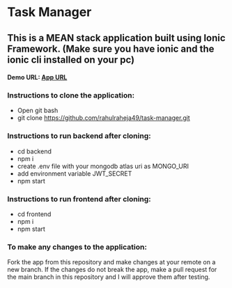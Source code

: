 # Task Manager
  
## This is a MEAN stack application built using Ionic Framework. (Make sure you have ionic and the ionic cli installed on your pc)
  
#### Demo URL: [App URL](https://task-manager-5d7bf.web.app/login)
  
### Instructions to clone the application:
- Open git bash
- git clone https://github.com/rahulraheja49/task-manager.git
  
### Instructions to run backend after cloning:
- cd backend
- npm i
- create .env file with your mongodb atlas uri as MONGO_URI
- add environment variable JWT_SECRET
- npm start
  
### Instructions to run frontend after cloning:
- cd frontend
- npm i
- npm start
  
  
### To make any changes to the application:  
Fork the app from this repository and make changes at your remote on a new branch.
If the changes do not break the app, make a pull request for the main branch in this repository and I will approve them after testing.
